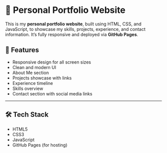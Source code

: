 # 💼 Personal Portfolio Website

This is my **personal portfolio website**, built using HTML, CSS, and JavaScript, to showcase my skills, projects, experience, and contact information. It’s fully responsive and deployed via **GitHub Pages**.

## 📌 Features

- Responsive design for all screen sizes
- Clean and modern UI
- About Me section
- Projects showcase with links
- Experience timeline
- Skills overview
- Contact section with social media links

---

## 🛠️ Tech Stack

- HTML5
- CSS3 
- JavaScript 
- GitHub Pages (for hosting)

